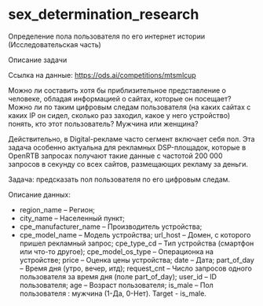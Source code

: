 # sex_determination_research
Определение пола пользователя по его интернет истории (Исследовательская часть)

Описание задачи

Ссылка на данные: https://ods.ai/competitions/mtsmlcup

Можно ли составить хотя бы приблизительное представление о человеке, обладая информацией о сайтах, которые он посещает? Можно ли по таким цифровым следам пользователя (на каких сайтах с каких IP он сидел, сколько раз заходил, какое у него устройство) понять, кто этот пользователь? Мужчина или женщина?

Действительно, в Digital-рекламе часто сегмент включает себя пол. Эта задача особенно актуальна для рекламных DSP-площадок, которые в OpenRTB запросах получают такие данные с частотой 200 000 запросов в секунду со всех сайтов, размещающих рекламу за деньги.

Задача: предсказать пол пользователя по его цифровым следам.

Описание данных:

- region_name – Регион;
- city_name – Населенный пункт;
- cpe_manufacturer_name – Производитель устройства;
- cpe_model_name – Модель устройства;
url_host – Домен, с которого пришел рекламный запрос;
cpe_type_cd – Тип устройства (смартфон или что-то другое);
cpe_model_os_type – Операционка на устройстве;
price – Оценка цены устройства;
date – Дата;
part_of_day – Время дня (утро, вечер, итд);
request_cnt – Число запросов одного пользователя за время дня (поле part_of_day);
user_id – ID пользователя;
age – Возраст пользователя;
is_male – Пол пользователя : мужчина (1-Да, 0-Нет).
Target - is_male.
